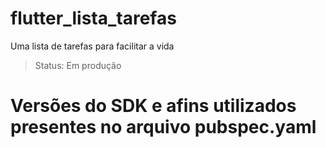 # flutter_lista_tarefas

Uma lista de tarefas para facilitar a vida

> Status: Em produção

# Versões do SDK e afins utilizados presentes no arquivo pubspec.yaml